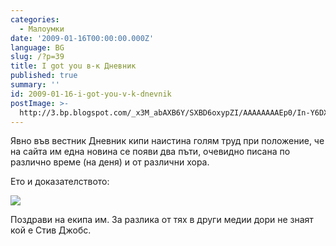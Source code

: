 ```yaml
---
categories:
  - Малоумки
date: '2009-01-16T00:00:00.000Z'
language: BG
slug: /?p=39
title: I got you в-к Дневник
published: true
summary: ''
id: 2009-01-16-i-got-you-v-k-dnevnik
postImage: >-
  http://3.bp.blogspot.com/_x3M_abAXB6Y/SXBD6oxypZI/AAAAAAAAEp0/In-Y6DX7_jo/s320/dnevnik.jpg
---
```


Явно във вестник Дневник кипи наистина голям труд при положение, че на сайта им една новина се появи два пъти, очевидно писана по различно време (на деня) и от различни хора.


Ето и доказателството:

![](http://3.bp.blogspot.com/_x3M_abAXB6Y/SXBD6oxypZI/AAAAAAAAEp0/In-Y6DX7_jo/s320/dnevnik.jpg)


Поздрави на екипа им. За разлика от тях в други медии дори не знаят кой е Стив Джобс.
